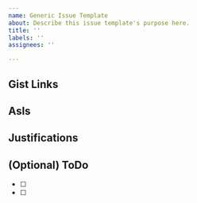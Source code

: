 ```yaml
---
name: Generic Issue Template
about: Describe this issue template's purpose here.
title: ''
labels: ''
assignees: ''

---
```


## Gist Links


## AsIs


## Justifications


## (Optional) ToDo
- [ ]
- [ ]

